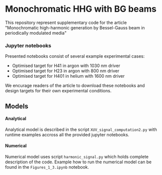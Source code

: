 # **Monochromatic HHG with BG beams**
This repository represent supplementary code for the article "Monochromatic high-harmonic generation by Bessel-Gauss beam in periodically modulated media"

### Jupyter notebooks
Presented notebooks consist of several example experimental cases:
- Optimised target for H41 in argon with 1030 nm driver
- Optimised target for H23 in argon with 800 nm driver
- Optimised target for H401 in helium with 1600 nm driver

We encurage readers of the article to download these notebooks and design targets for their own experimental conditions.

## Models
#### Analytical
Analytical model is described in the script ```XUV_signal_computation2.py``` with runtime examples accross all the provided jupyter notebooks.

#### Numerical
Numerical model uses script ```harmonic_signal.py``` which holds complete description of the code. Example how to run the numerical model can be found in the ```Figures_1_3.ipynb``` notebook.
